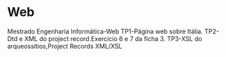 # Web
Mestrado Engenharia Informática-Web
TP1-Página web sobre Itália.
TP2-Dtd e XML do project record.Exercicio 6 e 7 da ficha 3.
TP3-XSL do arqueossitios,Project Records XML/XSL

